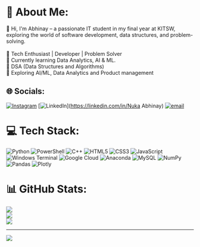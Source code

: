 # 💫 About Me:
👋 Hi, I'm Abhinay – a passionate IT student in my final year at KITSW, exploring the world of software development, data structures, and problem-solving.<br><br>🔹 Tech Enthusiast | Developer | Problem Solver<br>🔹 Currently learning Data Analytics, AI & ML.<br>🔹 DSA (Data Structures and Algorithms)<br>🔹 Exploring AI/ML, Data Analytics and Product management


## 🌐 Socials:
[![Instagram](https://img.shields.io/badge/Instagram-%23E4405F.svg?logo=Instagram&logoColor=white)](https://instagram.com/abhinay_0403) [![LinkedIn](https://img.shields.io/badge/LinkedIn-%230077B5.svg?logo=linkedin&logoColor=white)](https://linkedin.com/in/Nuka Abhinay) [![email](https://img.shields.io/badge/Email-D14836?logo=gmail&logoColor=white)](mailto:b21it017@kitsw.ac.in) 

# 💻 Tech Stack:
![Python](https://img.shields.io/badge/python-3670A0?style=for-the-badge&logo=python&logoColor=ffdd54) ![PowerShell](https://img.shields.io/badge/PowerShell-%235391FE.svg?style=for-the-badge&logo=powershell&logoColor=white) ![C++](https://img.shields.io/badge/c++-%2300599C.svg?style=for-the-badge&logo=c%2B%2B&logoColor=white) ![HTML5](https://img.shields.io/badge/html5-%23E34F26.svg?style=for-the-badge&logo=html5&logoColor=white) ![CSS3](https://img.shields.io/badge/css3-%231572B6.svg?style=for-the-badge&logo=css3&logoColor=white) ![JavaScript](https://img.shields.io/badge/javascript-%23323330.svg?style=for-the-badge&logo=javascript&logoColor=%23F7DF1E) ![Windows Terminal](https://img.shields.io/badge/Windows%20Terminal-%234D4D4D.svg?style=for-the-badge&logo=windows-terminal&logoColor=white) ![Google Cloud](https://img.shields.io/badge/GoogleCloud-%234285F4.svg?style=for-the-badge&logo=google-cloud&logoColor=white) ![Anaconda](https://img.shields.io/badge/Anaconda-%2344A833.svg?style=for-the-badge&logo=anaconda&logoColor=white) ![MySQL](https://img.shields.io/badge/mysql-4479A1.svg?style=for-the-badge&logo=mysql&logoColor=white) ![NumPy](https://img.shields.io/badge/numpy-%23013243.svg?style=for-the-badge&logo=numpy&logoColor=white) ![Pandas](https://img.shields.io/badge/pandas-%23150458.svg?style=for-the-badge&logo=pandas&logoColor=white) ![Plotly](https://img.shields.io/badge/Plotly-%233F4F75.svg?style=for-the-badge&logo=plotly&logoColor=white)
# 📊 GitHub Stats:
![](https://github-readme-stats.vercel.app/api?username=NUKA-ABHINAY&theme=dark&hide_border=false&include_all_commits=false&count_private=false)<br/>
![](https://nirzak-streak-stats.vercel.app/?user=NUKA-ABHINAY&theme=dark&hide_border=false)<br/>
![](https://github-readme-stats.vercel.app/api/top-langs/?username=NUKA-ABHINAY&theme=dark&hide_border=false&include_all_commits=false&count_private=false&layout=compact)

---
[![](https://visitcount.itsvg.in/api?id=NUKA-ABHINAY&icon=9&color=6)](https://visitcount.itsvg.in)

<!-- Proudly created with GPRM ( https://gprm.itsvg.in ) -->
